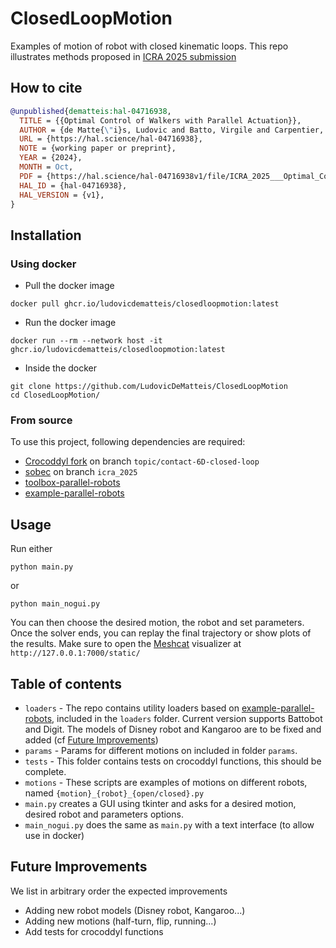 # ClosedLoopMotion
Examples of motion of robot with closed kinematic loops.
This repo illustrates methods proposed in [ICRA 2025 submission](https://gepettoweb.laas.fr/articles/ldematte_icra2025.html)

## How to cite
```bibtex
@unpublished{dematteis:hal-04716938,
  TITLE = {{Optimal Control of Walkers with Parallel Actuation}},
  AUTHOR = {de Matte{\"i}s, Ludovic and Batto, Virgile and Carpentier, Justin and Mansard, Nicolas},
  URL = {https://hal.science/hal-04716938},
  NOTE = {working paper or preprint},
  YEAR = {2024},
  MONTH = Oct,
  PDF = {https://hal.science/hal-04716938v1/file/ICRA_2025___Optimal_Control_of_Closed_Loop_walkers-submission.pdf},
  HAL_ID = {hal-04716938},
  HAL_VERSION = {v1},
}
```

## Installation
### Using docker
- Pull the docker image
```
docker pull ghcr.io/ludovicdematteis/closedloopmotion:latest
```
- Run the docker image 
```
docker run --rm --network host -it ghcr.io/ludovicdematteis/closedloopmotion:latest
```
- Inside the docker
```
git clone https://github.com/LudovicDeMatteis/ClosedLoopMotion
cd ClosedLoopMotion/
```
### From source
To use this project, following dependencies are required:
* [Crocoddyl fork](https://github.com/LudovicDeMatteis/crocoddyl/tree/topic/contact-6D-closed-loop) on branch `topic/contact-6D-closed-loop`
* [sobec](https://github.com/LudovicDeMatteis/sobec/tree/icra-2025) on branch `icra_2025`
* [toolbox-parallel-robots](https://github.com/Gepetto/toolbox-parallel-robots)
* [example-parallel-robots](https://github.com/Gepetto/example-parallel-robots)

## Usage
Run either
```
python main.py
```
or 
```
python main_nogui.py
```
You can then choose the desired motion, the robot and set parameters.
Once the solver ends, you can replay the final trajectory or show plots of the results.
Make sure to open the [Meshcat](https://github.com/meshcat-dev/meshcat-python) visualizer at  `http://127.0.0.1:7000/static/`

## Table of contents 
* `loaders` - The repo contains utility loaders based on [example-parallel-robots](https://github.com/Gepetto/example-parallel-robots), included in the `loaders` folder. Current version supports Battobot and Digit. The models of Disney robot and Kangaroo are to be fixed and added (cf [Future Improvements](#future-improvements))
* `params` - Params for different motions on included in folder `params`.
* `tests` - This folder contains tests on crocoddyl functions, this should be complete.
* `motions` - These scripts are examples of motions on different robots, named `{motion}_{robot}_{open/closed}.py`
* `main.py` creates a GUI using tkinter and asks for a desired motion, desired robot and parameters options.
* `main_nogui.py` does the same as `main.py` with a text interface (to allow use in docker) 

## Future Improvements
We list in arbitrary order the expected improvements
* Adding new robot models (Disney robot, Kangaroo...)
* Adding new motions (half-turn, flip, running...)
* Add tests for crocoddyl functions
